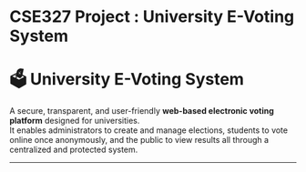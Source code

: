 # CSE327 Project : University E-Voting System
# 🗳️ University E-Voting System  
A secure, transparent, and user-friendly **web-based electronic voting platform** designed for universities.  
It enables administrators to create and manage elections, students to vote online once anonymously, and the public to view results all through a centralized and protected system.

---

